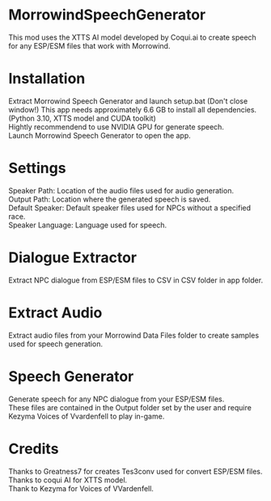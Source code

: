 # MorrowindSpeechGenerator

This mod uses the XTTS AI model developed by Coqui.ai to create speech for any ESP/ESM files that work with Morrowind.
# Installation

Extract Morrowind Speech Generator and launch setup.bat (Don't close window!)
This app needs approximately 6.6 GB to install all dependencies.(Python 3.10, XTTS model and CUDA toolkit)  
Hightly recommendend to use NVIDIA GPU for generate speech.  
Launch Morrowind Speech Generator to open the app.  

# Settings
Speaker Path: Location of the audio files used for audio generation.  
Output Path: Location where the generated speech is saved.  
Default Speaker: Default speaker files used for NPCs without a specified race.  
Speaker Language: Language used for speech.  

# Dialogue Extractor

Extract NPC dialogue from ESP/ESM files to CSV in CSV folder in app folder.  

# Extract Audio

Extract audio files from your Morrowind Data Files folder to create samples used for speech generation.  

# Speech Generator

Generate speech for any NPC dialogue from your ESP/ESM files.  
These files are contained in the Output folder set by the user and require Kezyma Voices of Vvardenfell to play in-game.

# Credits

Thanks to Greatness7 for creates Tes3conv used for convert ESP/ESM files.  
Thanks to coqui AI for XTTS model.  
Thank to Kezyma  for Voices of VVardenfell.  
